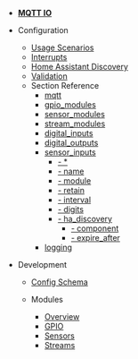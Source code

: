 - [**MQTT IO**](/)

- Configuration

  - [Usage Scenarios](config/scenarios.md)
  - [Interrupts](config/interrupts.md)
  - [Home Assistant Discovery](config/ha_discovery.md)
  - [Validation](config/validation.md)
  - Section Reference
    - [mqtt](config/reference/mqtt/)
    - [gpio_modules](config/reference/gpio_modules/)
    - [sensor_modules](config/reference/sensor_modules/)
    - [stream_modules](config/reference/stream_modules/)
    - [digital_inputs](config/reference/digital_inputs/)
    - [digital_outputs](config/reference/digital_outputs/)
    - [sensor_inputs](config/reference/sensor_inputs/)
        - [- *](config/reference/sensor_inputs/?id=sensor_inputs-star)
        - [- name](config/reference/sensor_inputs/?id=sensor_inputs-star-name)
        - [- module](config/reference/sensor_inputs/?id=sensor_inputs-star-module)
        - [- retain](config/reference/sensor_inputs/?id=sensor_inputs-star-retain)
        - [- interval](config/reference/sensor_inputs/?id=sensor_inputs-star-interval)
        - [- digits](config/reference/sensor_inputs/?id=sensor_inputs-star-digits)
        - [- ha_discovery](config/reference/sensor_inputs/?id=sensor_inputs-star-ha_discovery)
          - [- component](config/reference/sensor_inputs/?id=sensor_inputs-star-ha_discovery-component)
          - [- expire_after](config/reference/sensor_inputs/?id=sensor_inputs-star-ha_discovery-expire_after)
    - [logging](config/reference/logging/)

- Development

  - [Config Schema](dev/config_schema.md)

  - Modules

    - [Overview](dev/modules/overview.md)
    - [GPIO](dev/modules/gpio.md)
    - [Sensors](dev/modules/sensors.md)
    - [Streams](dev/modules/streams.md)